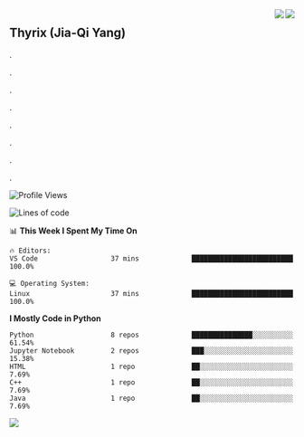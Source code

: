 <a href="#">
<img align="right" src='https://github-readme-stats.vercel.app/api?username=ThyrixYang&show_icons=true'>
</a>
<a href="#">
<img align="right" src='https://github-readme-stats.vercel.app/api/wakatime?username=thyrix'>
</a>

## Thyrix (Jia-Qi Yang)

.

.

.

.

.

.

.

.

<!--START_SECTION:waka-->
![Profile Views](http://img.shields.io/badge/Profile%20Views-13-blue)

![Lines of code](https://img.shields.io/badge/From%20Hello%20World%20I%27ve%20Written-223615%20lines%20of%20code-blue)

📊 **This Week I Spent My Time On** 

```text
🔥 Editors: 
VS Code                  37 mins             █████████████████████████   100.0%

💻 Operating System: 
Linux                    37 mins             █████████████████████████   100.0%

```

**I Mostly Code in Python** 

```text
Python                   8 repos             ███████████████░░░░░░░░░░   61.54% 
Jupyter Notebook         2 repos             ███░░░░░░░░░░░░░░░░░░░░░░   15.38% 
HTML                     1 repo              ██░░░░░░░░░░░░░░░░░░░░░░░   7.69% 
C++                      1 repo              ██░░░░░░░░░░░░░░░░░░░░░░░   7.69% 
Java                     1 repo              ██░░░░░░░░░░░░░░░░░░░░░░░   7.69%

```



<!--END_SECTION:waka-->
![](https://hit.yhype.me/github/profile?user_id=11371254)
